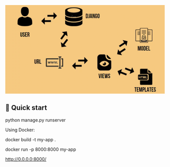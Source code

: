 ![architecture](assets/architecture.png)

## 🚀 Quick start

python manage.py runserver

Using Docker:

docker build -t my-app .

docker run -p 8000:8000 my-app

http://0.0.0.0:8000/